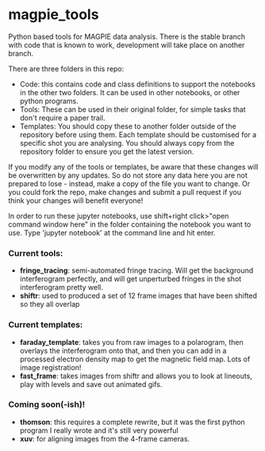 # magpie_tools
Python based tools for MAGPIE data analysis. There is the stable branch with code that is known to work, development will take place on another branch.

There are three folders in this repo:

* Code: this contains code and class definitions to support the notebooks in the other two folders. It can be used in other notebooks, or other python programs.
* Tools: These can be used in their original folder, for simple tasks that don't require a paper trail. 
* Templates: You should copy these to another folder outside of the repository before using them. Each template should be customised for a specific shot you are analysing. You should always copy from the repository folder to ensure you get the latest version.

If you modify any of the tools or templates, be aware that these changes will be overwritten by any updates. So do not store any data here
you are not prepared to lose - instead, make a copy of the file you want to change. Or you could fork the repo, make changes and submit a pull request if you think your changes will benefit everyone!

In order to run these jupyter notebooks, use shift+right click>"open command window here" in the folder containing the notebook you want to use. Type 'jupyter notebook' at the command line and hit enter.

### Current tools:
* **fringe_tracing**: semi-automated fringe tracing. Will get the background interferogram perfectly, and will get unperturbed fringes in the shot interferogram pretty well.
* **shiftr**: used to produced a set of 12 frame images that have been shifted so they all overlap

### Current templates:
* **faraday_template**: takes you from raw images to a polarogram, then overlays the interferogram onto that, and then you can add in a processed electron density map to get the magnetic field map. Lots of image registration!
* **fast_frame**: takes images from shiftr and allows you to look at lineouts, play with levels and save out animated gifs.

### Coming soon(-ish)!
* **thomson**: this requires a complete rewrite, but it was the first python program I really wrote and it's still very powerful
* **xuv**: for aligning images from the 4-frame cameras.
